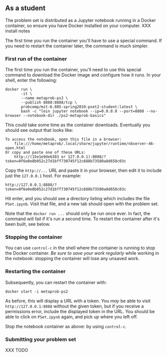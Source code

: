 ## As a student

The problem set is distributed as a Jupyter notebook running in a Docker container, so ensure you have Docker installed on your computer. XXX install notes

The first time you run the container you'll have to use a special command. If you need to restart the container later, the command is much simpler.

### First run of the container

The first time you run the container, you'll need to use this special command to download the Docker image and configure how it runs. In your shell, enter the following:

    docker run \
           -it \
           --name metaprob-ps2 \
           --publish 8888:8888/tcp \
           probcomp/mit-6.885-spring2019-pset2-student:latest \
           bash -c "lein jupyter notebook --ip=0.0.0.0 --port=8888 --no-browser --notebook-dir ./ps2-metaprob-basics"

This could take some time as the container downloads. Eventually you should see output that looks like:

    To access the notebook, open this file in a browser:
        file:///home/metaprob/.local/share/jupyter/runtime/nbserver-46-open.html
    Or copy and paste one of these URLs:
        http://(15e1e9de6303 or 127.0.0.1):8888/?token=0f6e0e8b052c27d1bff730745f12c688b73580a8d658c03c

Copy the `http://...` URL and paste it in your browser, then edit it to include just the `127.0.0.1` host. For example:

    http://127.0.0.1:8888/?token=0f6e0e8b052c27d1bff730745f12c688b73580a8d658c03c

Hit enter, and you should see a directory listing which includes the
file `PSet.ipynb`. Visit that file, and a new tab should open with the
problem set.

Note that the `docker run ...` should only be run once ever. In fact,
the command will fail if it's run a second time. To restart the
container after it's been built, see below.

### Stopping the container

You can use `control-c` in the shell where the container is running to
stop the Docker container. *Be sure to save your work regularly* while
working in the notebook: stopping the container will lose any unsaved
work.

### Restarting the container

Subsequently, you can restart the container with:

    docker start -i metaprob-ps2

As before, this will display a URL with a token. You _may_ be able to
visit `http://127.0.0.1:8888` without the given token, but if you
receive a permissions error, include the displayed token in the
URL. You should be able to click on `PSet.ipynb` again, and pick up
where you left off.

Stop the notebook container as above: by using `control-c`.

### Submitting your problem set

XXX TODO
